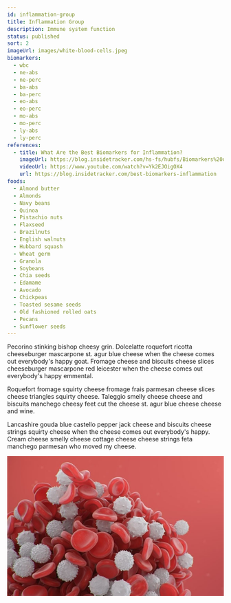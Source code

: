 ```yaml
---
id: inflammation-group
title: Inflammation Group
description: Immune system function
status: published
sort: 2
imageUrl: images/white-blood-cells.jpeg
biomarkers:
  - wbc
  - ne-abs
  - ne-perc
  - ba-abs
  - ba-perc
  - eo-abs
  - eo-perc
  - mo-abs
  - mo-perc
  - ly-abs
  - ly-perc
references:
  - title: What Are the Best Biomarkers for Inflammation?
    imageUrl: https://blog.insidetracker.com/hs-fs/hubfs/Biomarkers%20of%20inflammation.jpg
    videoUrl: https://www.youtube.com/watch?v=Yk2EJOigOX4
    url: https://blog.insidetracker.com/best-biomarkers-inflammation
foods:
  - Almond butter
  - Almonds
  - Navy beans
  - Quinoa
  - Pistachio nuts
  - Flaxseed
  - Brazilnuts
  - English walnuts
  - Hubbard squash
  - Wheat germ
  - Granola
  - Soybeans
  - Chia seeds
  - Edamame
  - Avocado
  - Chickpeas
  - Toasted sesame seeds
  - Old fashioned rolled oats
  - Pecans
  - Sunflower seeds
---
```


Pecorino stinking bishop cheesy grin. Dolcelatte roquefort ricotta cheeseburger mascarpone st. agur blue cheese when the cheese comes out everybody's happy goat. Fromage cheese and biscuits cheese slices cheeseburger mascarpone red leicester when the cheese comes out everybody's happy emmental. 

Roquefort fromage squirty cheese fromage frais parmesan cheese slices cheese triangles squirty cheese. Taleggio smelly cheese cheese and biscuits manchego cheesy feet cut the cheese st. agur blue cheese cheese and wine. 

Lancashire gouda blue castello pepper jack cheese and biscuits cheese strings squirty cheese when the cheese comes out everybody's happy. Cream cheese smelly cheese cottage cheese cheese strings feta manchego parmesan who moved my cheese. 

![White blood cells](images/white-blood-cells.jpeg)
